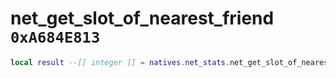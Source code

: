 # net_get_slot_of_nearest_friend `0xA684E813`

```lua
local result --[[ integer ]] = natives.net_stats.net_get_slot_of_nearest_friend()
```
